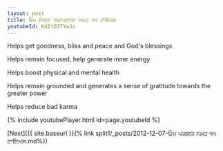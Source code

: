 ```yaml
---
layout: post
title: ਓਮ ਸੰਖ੍ਯਾ ਸਮਾਪਣਾਯਾ ਨਮਹ ੧੧ ਟਾਇਮਸ
youtubeId: K4ItD3TYwJs
---
```

 
 
Helps get goodness, bliss and peace and God's blessings
 
Helps remain focused, help generate inner energy 
 
Helps boost physical and mental health 
 
Helps remain grounded and generates a sense of gratitude towards the greater power 
 
Helps reduce bad karma
 
 
 
 


{% include youtubePlayer.html id=page.youtubeId %}
 
[Next]({{ site.baseurl }}{% link  split1/_posts/2012-12-07-ਓਮ ਪਕਸ਼ਯ ਨਮਹ ੧੧ ਟਾਇਮਸ.md%})
 
